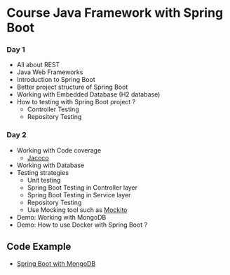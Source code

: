 # Course Java Framework with Spring Boot

### Day 1
* All about REST
* Java Web Frameworks
* Introduction to Spring Boot
* Better project structure of Spring Boot
* Working with Embedded Database (H2 database)
* How to testing with Spring Boot project ?
  * Controller Testing
  * Repository Testing

### Day 2
* Working with Code coverage
  * [Jacoco](https://www.jacoco.org/)
* Working with Database
* Testing strategies
  * Unit testing
  * Spring Boot Testing in Controller layer
  * Spring Boot Testing in Service layer
  * Repository Testing
  * Use Mocking tool such as [Mockito](http://site.mockito.org/)
* Demo: Working with MongoDB
* Demo: How to use Docker with Spring Boot ?

## Code Example
* [Spring Boot with MongoDB](https://github.com/up1/demo-spring-boot-2-with-mongodb)

